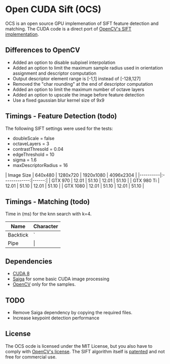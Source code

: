 # Open CUDA Sift (OCS)

OCS is an open source GPU implemenation of SIFT feature detection and matching. The CUDA code is a direct port of [OpenCV's SIFT implementation](https://github.com/opencv/opencv_contrib/blob/master/modules/xfeatures2d/src/sift.cpp).


## Differences to OpenCV

 * Added an option to disable subpixel interpolation
 * Added an option to limit the maximum sample radius used in orientation assignment and descriptor computation
 * Output descriptor element range is [-1,1] instead of [-128,127]
 * Removed the "char rounding" at the end of descriptor computation
 * Added an option to limit the maximum number of octave layers
 * Added an option to upscale the image before feature detection
 * Use a fixed gaussian blur kernel size of 9x9


## Timings - Feature Detection (todo)

The following SIFT settings were used for the tests:

* doubleScale = false
* octaveLayers = 3
* contrastThresold = 0.04
* edgeThreshold = 10
* sigma = 1.6
* maxDescriptorRadius = 16


| Image Size   |      640x480      | 1280x720 | 1920x1080 | 4096x2304 | 
|----------|:-------------:|------:|
| GTX 970 |  12.01 | 51.10 | 12.01 | 51.10 |
| GTX 980 Ti |  12.01 | 51.10 | 12.01 | 51.10 |
| GTX 1080 | 12.01 | 51.10 | 12.01 | 51.10 |


## Timings - Matching (todo)

Time in (ms) for the knn search with k=4.

| Name     | Character |
| ---      | ---       |
| Backtick | `         |
| Pipe     | \|        |

## Dependencies

 * [CUDA 8](https://developer.nvidia.com/cuda-downloads)
 * [Saiga](https://github.com/darglein/saiga) for some basic CUDA image processing
 * [OpenCV](https://github.com/opencv/opencv) only for the samples.

## TODO

 * Remove Saiga dependency by copying the required files.
 * Increase keypoint detection performance

## License

The OCS ocde is licensed under the MIT License, but you also have to comply with [OpenCV's license](https://github.com/opencv/opencv_contrib/blob/master/LICENSE). The SIFT algorithm itself is [patented](https://www.google.com/patents/US6711293) and not free for commercial use.

